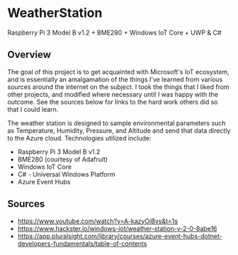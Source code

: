 # WeatherStation
Raspberry Pi 3 Model B v1.2 + BME280 + Windows IoT Core + UWP &amp; C#

## Overview
The goal of this project is to get acquainted with Microsoft's IoT ecosystem, and is essentially an amalgamation of the things I've learned from various sources around the internet on the subject. I took the things that I liked from other projects, and modified where necessary until I was happy with the outcome. See the sources below for links to the hard work others did so that I could learn. 

The weather station is designed to sample environmental parameters such as Temperature, Humidity, Pressure, and Altitude and send that data directly to the Azure cloud. Technologies utilized include:
* Raspberry Pi 3 Model B v1.2
* BME280 (courtesy of Adafruit)
* Windows IoT Core
* C# - Universal Windows Platform
* Azure Event Hubs

## Sources
* https://www.youtube.com/watch?v=A-kazyOiBvs&t=1s
* https://www.hackster.io/windows-iot/weather-station-v-2-0-8abe16
* https://app.pluralsight.com/library/courses/azure-event-hubs-dotnet-developers-fundamentals/table-of-contents
